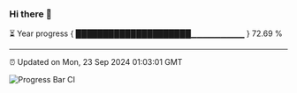 ### Hi there 👋

⏳ Year progress { █████████████████████▁▁▁▁▁▁▁▁▁ } 72.69 %

---

⏰ Updated on Mon, 23 Sep 2024 01:03:01 GMT

![Progress Bar CI](https://github.com/liununu/liununu/workflows/Progress%20Bar%20CI/badge.svg)
